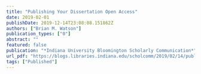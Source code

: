 ```yaml
---
title: "Publishing Your Dissertation Open Access"
date: 2019-02-01
publishDate: 2019-12-14T23:08:08.151862Z
authors: ["Brian M. Watson"]
publication_types: ["0"]
abstract: ""
featured: false
publication: "*Indiana University Bloomington Scholarly Communication*"
url_pdf: "https://blogs.libraries.indiana.edu/scholcomm/2019/02/14/publishing-your-dissertation-open-access/"
tags: ["Published"]
---
```


